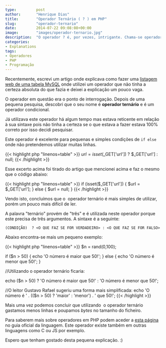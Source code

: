 ```yaml
---
type:         post
author:       "Henrique Dias"
title:        "Operador Ternário ( ? ) em PHP"
slug:         "operador-ternario"
date:         2014-07-22 09:08:08+00:00
image:        "images/operador-ternario.jpg"
description:  "O operador ? é, por vezes, intrigante. Chama-se operador ternário e explicamos para que serve este operador condicional em PHP."
categories:
- Explanations
tags:
- Operadores
- PHP
- Programação
---
```


Recentemente, escrevi um artigo onde explicava como fazer uma [listagem web de uma tabela MySQL](/tutorials/listagem-web-de-uma-tabela-mysql/) onde utilizei um operador que não tinha a certeza absoluta do que fazia e deixei a explicação um pouco vaga.

O operador em questão era o ponto de interrogação. Depois de uma pequena pesquisa, descobri que o seu nome é **operador ternário** e é um operador condicional.

Já utilizava este operador há algum tempo mas estava reticente em relação à sua sintaxe pois não tinha a certeza se o que estava a fazer estava 100% correto por isso decidi pesquisar.

Este operador é excelente para pequenas e simples condições de ```if else``` onde não pretendemos utilizar muitas linhas.

{{< highlight php "linenos=table" >}}
$url = isset($_GET['url']) ? $_GET['url'] : null;
{{< /highlight >}}

Esse excerto acima foi tirado do artigo que mencionei acima e faz o mesmo que o código abaixo:

{{< highlight php "linenos=table" >}}
if (isset($_GET['url']) {
      $url = $_GET['url'];
} else {
      $url = null;
}
{{< /highlight >}}

Vendo isto, concluímos que o  operador ternário é mais simples de utilizar, porém um pouco mais difícil de ler.

A palavra "ternário" provém de "três" e é utilizada neste operador porque este precisa de três argumentos. A sintaxe é a seguinte:

```(CONDIÇÃO)  ? <O QUE FAZ SE FOR VERDADEIRO> : <O QUE FAZ SE FOR FALSO>```

Abaixo encontra-se mais um pequeno exemplo:

{{< highlight php "linenos=table" >}}
$n = rand(0,100);

if ($n > 50) {
    echo 'O número é maior que 50!';
} else {
    echo 'O número é menor que 50!';
}

//Utilizando o operador ternário ficaria:

echo ($n > 50) ? 'O número é maior que 50!' : 'O número é menor que 50!';

//O leitor Gustavo Rafael sugeriu uma forma mais simplificada:
echo 'O número é ' . (($n > 50) ? 'maior' : 'menor') . ' que 50!';
{{< /highlight >}}

Mais uma vez podemos concluir que utilizando  o operador ternário gastamos menos linhas e poupamos *bytes* no tamanho do ficheiro.

Para saberem mais sobre operadores em PHP podem aceder a [esta página](http://br2.php.net/manual/en/language.operators.comparison.php) no guia oficial da linguagem. Este operador existe também em outras linguagens como C ou JS por exemplo.

Espero que tenham gostado desta pequena explicação. :)
